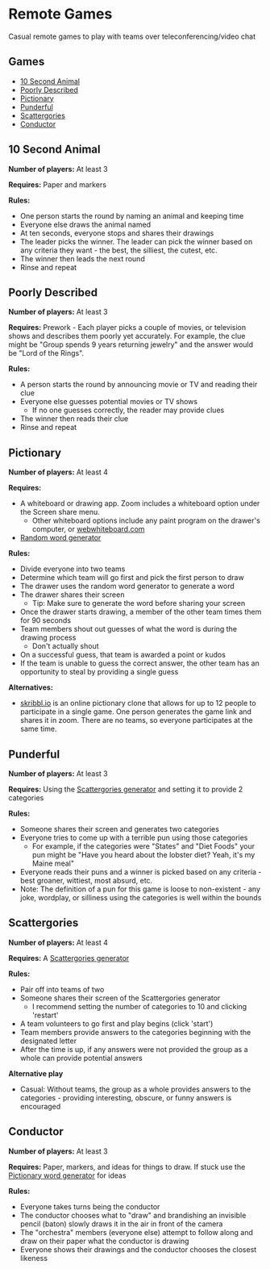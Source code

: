# Remote Games
Casual remote games to play with teams over teleconferencing/video chat

## Games
* [10 Second Animal](#10-Second-Animal)
* [Poorly Described](#Poorly-Described)
* [Pictionary](#Pictionary)
* [Punderful](#Punderful)
* [Scattergories](#Scattergories)
* [Conductor](#Conductor)

## 10 Second Animal
**Number of players:** At least 3

**Requires:** Paper and markers

**Rules:**

* One person starts the round by naming an animal and keeping time
* Everyone else draws the animal named
* At ten seconds, everyone stops and shares their drawings
* The leader picks the winner. The leader can pick the winner based on any criteria they want - the best, the silliest, the cutest, etc. 
* The winner then leads the next round
* Rinse and repeat

## Poorly Described
**Number of players:** At least 3

**Requires:** Prework - Each player picks a couple of movies, or television shows and describes them poorly yet accurately. For example, the clue might be "Group spends 9 years returning jewelry" and the answer would be "Lord of the Rings".

**Rules:**

* A person starts the round by announcing movie or TV and reading their clue
* Everyone else guesses potential movies or TV shows
    * If no one guesses correctly, the reader may provide clues
* The winner then reads their clue
* Rinse and repeat

## Pictionary
**Number of players:** At least 4

**Requires:** 

* A whiteboard or drawing app. Zoom includes a whiteboard option under the Screen share menu. 
    * Other whiteboard options include any paint program on the drawer's computer, or [webwhiteboard.com](https://www.webwhiteboard.com/)
* [Random word generator](https://randomwordgenerator.com/pictionary.php)

**Rules:**

* Divide everyone into two teams
* Determine which team will go first and pick the first person to draw
* The drawer uses the random word generator to generate a word
* The drawer shares their screen
  * Tip: Make sure to generate the word before sharing your screen
* Once the drawer starts drawing, a member of the other team times them for 90 seconds
* Team members shout out guesses of what the word is during the drawing process
  * Don't actually shout
* On a successful guess, that team is awarded a point or kudos
* If the team is unable to guess the correct answer, the other team has an opportunity to steal by providing a single guess

**Alternatives:**

* [skribbl.io](https://skribbl.io/) is an online pictionary clone that allows for up to 12 people to participate in a single game. One person generates the game link and shares it in zoom. There are no teams, so everyone participates at the same time. 

## Punderful
**Number of players:** At least 3

**Requires:** Using the [Scattergories generator](https://swellgarfo.com/scattergories/) and setting it to provide 2 categories

**Rules:**

* Someone shares their screen and generates two categories
* Everyone tries to come up with a terrible pun using those categories
  * For example, if the categories were "States" and "Diet Foods" your pun might be "Have you heard about the lobster diet? Yeah, it's my Maine meal"
* Everyone reads their puns and a winner is picked based on any criteria - best groaner, wittiest, most absurd, etc.
* Note: The definition of a pun for this game is loose to non-existent - any joke, wordplay, or silliness using the categories is well within the bounds

## Scattergories
**Number of players:** At least 4

**Requires:** A [Scattergories generator](https://swellgarfo.com/scattergories/)

**Rules:**

* Pair off into teams of two
* Someone shares their screen of the Scattergories generator
  * I recommend setting the number of categories to 10 and clicking 'restart'
* A team volunteers to go first and play begins (click 'start')
* Team members provide answers to the categories beginning with the designated letter
* After the time is up, if any answers were not provided the group as a whole can provide potential answers

**Alternative play**

* Casual: Without teams, the group as a whole provides answers to the categories - providing interesting, obscure, or funny answers is encouraged

## Conductor
**Number of players:** At least 3

**Requires:** Paper, markers, and ideas for things to draw. If stuck use the [Pictionary word generator](https://randomwordgenerator.com/pictionary.php) for ideas

**Rules:**

* Everyone takes turns being the conductor
* The conductor chooses what to "draw" and brandishing an invisible pencil (baton) slowly draws it in the air in front of the camera
* The "orchestra" members (everyone else) attempt to follow along and draw on their paper what the conductor is drawing
* Everyone shows their drawings and the conductor chooses the closest likeness
